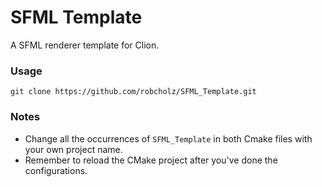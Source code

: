 # SFML Template
A SFML renderer template for Clion.
### Usage
``git clone https://github.com/robcholz/SFML_Template.git``
### Notes
- Change all the occurrences of ``SFML_Template`` in both Cmake files with your own project name.
- Remember to reload the CMake project after you've done the configurations.
